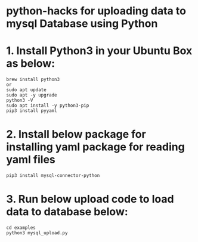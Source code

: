# python-hacks for uploading data to mysql Database using Python

# 1. Install Python3 in your Ubuntu Box as below:  

    brew install python3
    or
    sudo apt update
    sudo apt -y upgrade
    python3 -V
    sudo apt install -y python3-pip
    pip3 install pyyaml

# 2. Install below package for installing yaml package for reading yaml files  

    pip3 install mysql-connector-python

# 3. Run below upload code to load data to database below:  

    cd examples
    python3 mysql_upload.py
